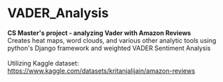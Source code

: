 # VADER_Analysis
<b>CS Master's project - analyzing Vader with Amazon Reviews</b>
</br>Creates heat maps, word clouds, and various other analytic tools using python's Django framework and weighted VADER Sentiment Analysis</br>
</br>Utilizing Kaggle dataset: https://www.kaggle.com/datasets/kritanjalijain/amazon-reviews
